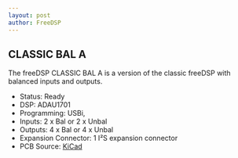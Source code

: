 ```yaml
---
layout: post
author: FreeDSP
---
```

<h2>CLASSIC BAL A</h2>
<p>The freeDSP CLASSIC BAL A is a version of the classic freeDSP with balanced inputs and outputs.&nbsp;</p>
<ul>
<li>Status: Ready</li>
<li>DSP: ADAU1701</li>
<li>Programming: USBi,&nbsp;</li>
<li>Inputs: 2 x Bal or 2 x Unbal</li>
<li>Outputs: 4 x Bal or 4 x Unbal</li>
<li>Expansion Connector: 1 I&sup2;S expansion connector</li>
<li>PCB Source: <a href="https://github.com/freeDSP/freeDSP-CLASSIC-SMD-BALANCED" target="_blank" rel="noopener">KiCad</a></li>
</ul>
